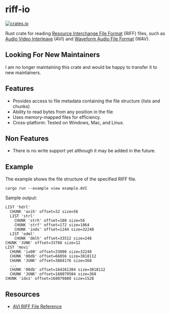 # riff-io

[![crates.io](https://img.shields.io/crates/v/riff-io.svg)](https://crates.io/crates/riff-io)

Rust crate for reading 
[Resource Interchange File Format](https://en.wikipedia.org/wiki/Resource_Interchange_File_Format) (RIFF) files, such 
as [Audio Video Interleave](https://en.wikipedia.org/wiki/Audio_Video_Interleave) (AVI) 
and [Waveform Audio File Format](https://en.wikipedia.org/wiki/WAV) (WAV).

## Looking For New Maintainers

I am no longer maintaining this crate and would be happy to transfer it to new maintainers.

## Features

- Provides access to file metadata containing the file structure (lists and chunks) 
- Ability to read bytes from any position in the file
- Uses memory-mapped files for efficiency.
- Cross-platform: Tested on Windows, Mac, and Linux. 

## Non Features
 
- There is no write support yet although it may be added in the future.

## Example

The example shows the file structure of the specified RIFF file.

```bash,no_run
cargo run --example view example.AVI
```

Sample output:

```text,no_run
LIST 'hdrl'
  CHUNK 'avih' offset=32 size=56
  LIST 'strl'
    CHUNK 'strh' offset=108 size=56
    CHUNK 'strf' offset=172 size=1064
    CHUNK 'indx' offset=1244 size=32248
  LIST 'odml'
    CHUNK 'dmlh' offset=33512 size=248
CHUNK 'JUNK' offset=33768 size=12
LIST 'movi'
  CHUNK 'ix00' offset=33800 size=32248
  CHUNK '00db' offset=66056 size=3818112
  CHUNK 'JUNK' offset=3884176 size=368
  ...
  CHUNK '00db' offset=164261384 size=3818112
  CHUNK 'JUNK' offset=168079504 size=368
CHUNK 'idx1' offset=168079880 size=1528
```

## Resources

- [AVI RIFF File Reference](https://docs.microsoft.com/en-us/previous-versions//ms779636(v=vs.85)?redirectedfrom=MSDN)
